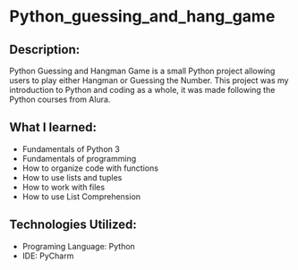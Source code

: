 # Python_guessing_and_hang_game

## Description: 
Python Guessing and Hangman Game is a small Python project allowing users to play either Hangman or Guessing the Number. This project was my introduction to Python and coding as a whole, it was made following the Python courses from Alura. 

## What I learned:
- Fundamentals of Python 3
- Fundamentals of programming
- How to organize code with functions
- How to use lists and tuples
- How to work with files
- How to use List Comprehension

## Technologies Utilized:
- Programing Language: Python
- IDE: PyCharm
